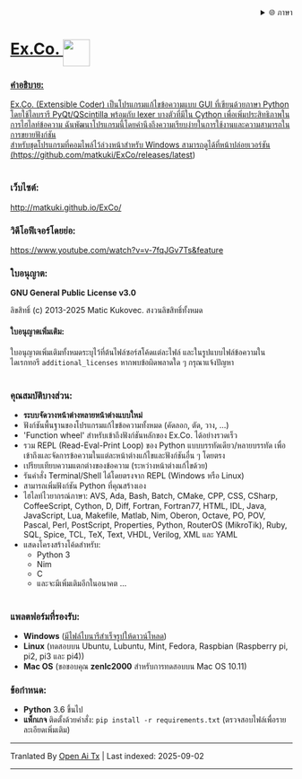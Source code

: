 
<div align="right">
  <details>
    <summary >🌐 ภาษา</summary>
    <div>
      <div align="center">
        <a href="https://openaitx.github.io/view.html?user=matkuki&project=ExCo&lang=en">English</a>
        | <a href="https://openaitx.github.io/view.html?user=matkuki&project=ExCo&lang=zh-CN">简体中文</a>
        | <a href="https://openaitx.github.io/view.html?user=matkuki&project=ExCo&lang=zh-TW">繁體中文</a>
        | <a href="https://openaitx.github.io/view.html?user=matkuki&project=ExCo&lang=ja">日本語</a>
        | <a href="https://openaitx.github.io/view.html?user=matkuki&project=ExCo&lang=ko">한국어</a>
        | <a href="https://openaitx.github.io/view.html?user=matkuki&project=ExCo&lang=hi">हिन्दी</a>
        | <a href="https://openaitx.github.io/view.html?user=matkuki&project=ExCo&lang=th">ไทย</a>
        | <a href="https://openaitx.github.io/view.html?user=matkuki&project=ExCo&lang=fr">Français</a>
        | <a href="https://openaitx.github.io/view.html?user=matkuki&project=ExCo&lang=de">Deutsch</a>
        | <a href="https://openaitx.github.io/view.html?user=matkuki&project=ExCo&lang=es">Español</a>
        | <a href="https://openaitx.github.io/view.html?user=matkuki&project=ExCo&lang=it">Italiano</a>
        | <a href="https://openaitx.github.io/view.html?user=matkuki&project=ExCo&lang=ru">Русский</a>
        | <a href="https://openaitx.github.io/view.html?user=matkuki&project=ExCo&lang=pt">Português</a>
        | <a href="https://openaitx.github.io/view.html?user=matkuki&project=ExCo&lang=nl">Nederlands</a>
        | <a href="https://openaitx.github.io/view.html?user=matkuki&project=ExCo&lang=pl">Polski</a>
        | <a href="https://openaitx.github.io/view.html?user=matkuki&project=ExCo&lang=ar">العربية</a>
        | <a href="https://openaitx.github.io/view.html?user=matkuki&project=ExCo&lang=fa">فارسی</a>
        | <a href="https://openaitx.github.io/view.html?user=matkuki&project=ExCo&lang=tr">Türkçe</a>
        | <a href="https://openaitx.github.io/view.html?user=matkuki&project=ExCo&lang=vi">Tiếng Việt</a>
        | <a href="https://openaitx.github.io/view.html?user=matkuki&project=ExCo&lang=id">Bahasa Indonesia</a>
        | <a href="https://openaitx.github.io/view.html?user=matkuki&project=ExCo&lang=as">অসমীয়া</
      </div>
    </div>
  </details>
</div>

# Ex&#46;Co&#46; <img src="https://github.com/matkuki/Ex-Co/blob/master/resources/exco-icon.png" align="top" width="48" height="48">
### คำอธิบาย: ###
Ex&#46;Co&#46; (Extensible Coder) เป็นโปรแกรมแก้ไขข้อความแบบ GUI ที่เขียนด้วยภาษา Python โดยใช้ไลบรารี PyQt/QScintilla พร้อมกับ lexer บางตัวที่มีใน Cython เพื่อเพิ่มประสิทธิภาพในการไฮไลท์ข้อความ
ฉันพัฒนาโปรแกรมนี้โดยคำนึงถึงความเรียบง่ายในการใช้งานและความสามารถในการขยายฟังก์ชัน<br>
สำหรับชุดโปรแกรมที่คอมไพล์ไว้ล่วงหน้าสำหรับ Windows สามารถดูได้ที่หน้าปล่อยเวอร์ชัน (https://github.com/matkuki/ExCo/releases/latest)
<br><br>
### เว็บไซต์: ###
http://matkuki.github.io/ExCo/
<br>
### วิดีโอฟีเจอร์โดยย่อ: ###
https://www.youtube.com/watch?v=v-7fqJGv7Ts&feature

### ใบอนุญาต: ###
__GNU General Public License v3.0__

ลิขสิทธิ์ (c) 2013-2025 Matic Kukovec. สงวนลิขสิทธิ์ทั้งหมด
  
#### ใบอนุญาตเพิ่มเติม: ####
ใบอนุญาตเพิ่มเติมทั้งหมดระบุไว้ที่ต้นไฟล์ซอร์สโค้ดแต่ละไฟล์ และในรูปแบบไฟล์ข้อความในไดเรกทอรี ```additional_licenses``` หากพบข้อผิดพลาดใด ๆ กรุณาแจ้งปัญหา
<br><br>

### คุณสมบัติบางส่วน: ###
- **ระบบจัดวางหน้าต่างหลายหน้าต่างแบบใหม่**
- ฟังก์ชันพื้นฐานของโปรแกรมแก้ไขข้อความทั้งหมด (คัดลอก, ตัด, วาง, ...)
- 'Function wheel' สำหรับเข้าถึงฟังก์ชันหลักของ Ex&#46;Co&#46; ได้อย่างรวดเร็ว
- รวม REPL (Read-Eval-Print Loop) ของ Python แบบบรรทัดเดียว/หลายบรรทัด เพื่อเข้าถึงและจัดการข้อความในแต่ละหน้าต่างแก้ไขและฟังก์ชันอื่น ๆ โดยตรง
- เปรียบเทียบความแตกต่างของข้อความ (ระหว่างหน้าต่างแก้ไขด้วย)
- รันคำสั่ง Terminal/Shell ได้โดยตรงจาก REPL (Windows หรือ Linux)
- สามารถเพิ่มฟังก์ชัน Python ที่คุณสร้างเอง
- ไฮไลท์ไวยากรณ์ภาษา: AVS, Ada, Bash, Batch, CMake, CPP, CSS, CSharp, CoffeeScript, Cython, D, Diff, Fortran, Fortran77, HTML, IDL, Java, JavaScript, Lua, Makefile, Matlab, Nim, Oberon, Octave, PO, POV, Pascal, Perl, PostScript, Properties, Python, RouterOS (MikroTik), Ruby, SQL, Spice, TCL, TeX, Text, VHDL, Verilog, XML และ YAML
- แสดงโครงสร้างโค้ดสำหรับ: 
    - Python 3
    - Nim
    - C
    - และจะมีเพิ่มเติมอีกในอนาคต ...
<br><br>

### แพลตฟอร์มที่รองรับ: ###
- __Windows__ ([มีไฟล์ไบนารีสำเร็จรูปให้ดาวน์โหลด](https://github.com/matkuki/ExCo/releases))
- __Linux__ (ทดสอบบน Ubuntu, Lubuntu, Mint, Fedora, Raspbian (Raspberry pi, pi2, pi3 และ pi4))
- __Mac OS__ (ขอขอบคุณ __zenlc2000__ สำหรับการทดสอบบน Mac OS 10.11)

### ข้อกำหนด: ###
- __Python__ 3.6 ขึ้นไป
- __แพ็กเกจ__ ติดตั้งด้วยคำสั่ง: `pip install -r requirements.txt` (ตรวจสอบไฟล์เพื่อรายละเอียดเพิ่มเติม)


---

Tranlated By [Open Ai Tx](https://github.com/OpenAiTx/OpenAiTx) | Last indexed: 2025-09-02

---